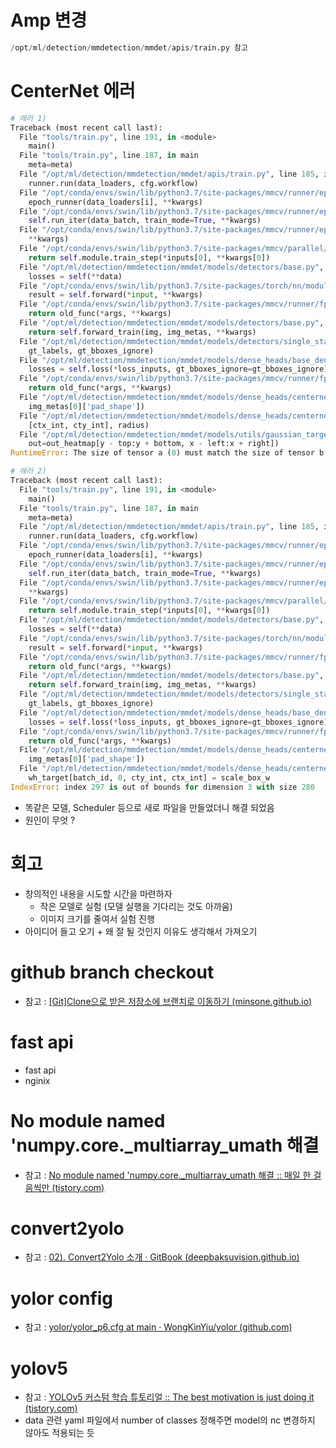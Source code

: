 # Amp 변경

```python
/opt/ml/detection/mmdetection/mmdet/apis/train.py 참고 
```

# CenterNet 에러

```python
# 에러 1)
Traceback (most recent call last):
  File "tools/train.py", line 191, in <module>
    main()
  File "tools/train.py", line 187, in main
    meta=meta)
  File "/opt/ml/detection/mmdetection/mmdet/apis/train.py", line 185, in train_detector
    runner.run(data_loaders, cfg.workflow)
  File "/opt/conda/envs/swin/lib/python3.7/site-packages/mmcv/runner/epoch_based_runner.py", line 127, in run
    epoch_runner(data_loaders[i], **kwargs)
  File "/opt/conda/envs/swin/lib/python3.7/site-packages/mmcv/runner/epoch_based_runner.py", line 50, in train
    self.run_iter(data_batch, train_mode=True, **kwargs)
  File "/opt/conda/envs/swin/lib/python3.7/site-packages/mmcv/runner/epoch_based_runner.py", line 30, in run_iter
    **kwargs)
  File "/opt/conda/envs/swin/lib/python3.7/site-packages/mmcv/parallel/data_parallel.py", line 75, in train_step
    return self.module.train_step(*inputs[0], **kwargs[0])
  File "/opt/ml/detection/mmdetection/mmdet/models/detectors/base.py", line 248, in train_step
    losses = self(**data)
  File "/opt/conda/envs/swin/lib/python3.7/site-packages/torch/nn/modules/module.py", line 727, in _call_impl
    result = self.forward(*input, **kwargs)
  File "/opt/conda/envs/swin/lib/python3.7/site-packages/mmcv/runner/fp16_utils.py", line 98, in new_func
    return old_func(*args, **kwargs)
  File "/opt/ml/detection/mmdetection/mmdet/models/detectors/base.py", line 172, in forward
    return self.forward_train(img, img_metas, **kwargs)
  File "/opt/ml/detection/mmdetection/mmdet/models/detectors/single_stage.py", line 84, in forward_train
    gt_labels, gt_bboxes_ignore)
  File "/opt/ml/detection/mmdetection/mmdet/models/dense_heads/base_dense_head.py", line 335, in forward_train
    losses = self.loss(*loss_inputs, gt_bboxes_ignore=gt_bboxes_ignore)
  File "/opt/conda/envs/swin/lib/python3.7/site-packages/mmcv/runner/fp16_utils.py", line 186, in new_func
    return old_func(*args, **kwargs)
  File "/opt/ml/detection/mmdetection/mmdet/models/dense_heads/centernet_head.py", line 155, in loss
    img_metas[0]['pad_shape'])
  File "/opt/ml/detection/mmdetection/mmdet/models/dense_heads/centernet_head.py", line 233, in get_targets
    [ctx_int, cty_int], radius)
  File "/opt/ml/detection/mmdetection/mmdet/models/utils/gaussian_target.py", line 64, in gen_gaussian_target
    out=out_heatmap[y - top:y + bottom, x - left:x + right])
RuntimeError: The size of tensor a (0) must match the size of tensor b (60) at non-singleton dimension 0
```

```python
# 에러 2)
Traceback (most recent call last):
  File "tools/train.py", line 191, in <module>
    main()
  File "tools/train.py", line 187, in main
    meta=meta)
  File "/opt/ml/detection/mmdetection/mmdet/apis/train.py", line 185, in train_detector
    runner.run(data_loaders, cfg.workflow)
  File "/opt/conda/envs/swin/lib/python3.7/site-packages/mmcv/runner/epoch_based_runner.py", line 127, in run
    epoch_runner(data_loaders[i], **kwargs)
  File "/opt/conda/envs/swin/lib/python3.7/site-packages/mmcv/runner/epoch_based_runner.py", line 50, in train
    self.run_iter(data_batch, train_mode=True, **kwargs)
  File "/opt/conda/envs/swin/lib/python3.7/site-packages/mmcv/runner/epoch_based_runner.py", line 30, in run_iter
    **kwargs)
  File "/opt/conda/envs/swin/lib/python3.7/site-packages/mmcv/parallel/data_parallel.py", line 75, in train_step
    return self.module.train_step(*inputs[0], **kwargs[0])
  File "/opt/ml/detection/mmdetection/mmdet/models/detectors/base.py", line 248, in train_step
    losses = self(**data)
  File "/opt/conda/envs/swin/lib/python3.7/site-packages/torch/nn/modules/module.py", line 727, in _call_impl
    result = self.forward(*input, **kwargs)
  File "/opt/conda/envs/swin/lib/python3.7/site-packages/mmcv/runner/fp16_utils.py", line 98, in new_func
    return old_func(*args, **kwargs)
  File "/opt/ml/detection/mmdetection/mmdet/models/detectors/base.py", line 172, in forward
    return self.forward_train(img, img_metas, **kwargs)
  File "/opt/ml/detection/mmdetection/mmdet/models/detectors/single_stage.py", line 84, in forward_train
    gt_labels, gt_bboxes_ignore)
  File "/opt/ml/detection/mmdetection/mmdet/models/dense_heads/base_dense_head.py", line 335, in forward_train
    losses = self.loss(*loss_inputs, gt_bboxes_ignore=gt_bboxes_ignore)
  File "/opt/conda/envs/swin/lib/python3.7/site-packages/mmcv/runner/fp16_utils.py", line 186, in new_func
    return old_func(*args, **kwargs)
  File "/opt/ml/detection/mmdetection/mmdet/models/dense_heads/centernet_head.py", line 155, in loss
    img_metas[0]['pad_shape'])
  File "/opt/ml/detection/mmdetection/mmdet/models/dense_heads/centernet_head.py", line 235, in get_targets
    wh_target[batch_id, 0, cty_int, ctx_int] = scale_box_w
IndexError: index 297 is out of bounds for dimension 3 with size 280
```

- 똑같은 모델, Scheduler 등으로 새로 파일을 만들었더니 해결 되었음
- 원인이 무엇 ?

# 회고

- 창의적인 내용을 시도할 시간을 마련하자
    - 작은 모델로 실험 (모델 실행을 기다리는 것도 아까움)
    - 이미지 크기를 줄여서 실험 진행
- 아이디어 들고 오기 + 왜 잘 될 것인지 이유도 생각해서 가져오기

# github branch checkout

- 참고 : [[Git]Clone으로 받은 저장소에 브랜치로 이동하기 (minsone.github.io)](http://minsone.github.io/git/how-do-i-clone-all-remote-branch)

# fast api

- fast api
- nginix

# No module named 'numpy.core._multiarray_umath 해결

- 참고 : [No module named 'numpy.core._multiarray_umath 해결 :: 매일 한 걸음씩만 (tistory.com)](https://ksw151515.tistory.com/30)

# convert2yolo

- 참고 : [02). Convert2Yolo 소개 · GitBook (deepbaksuvision.github.io)](https://deepbaksuvision.github.io/Modu_ObjectDetection/posts/02_02_Convert2Yolo.html)

# yolor config

- 참고 : [yolor/yolor_p6.cfg at main · WongKinYiu/yolor (github.com)](https://github.com/WongKinYiu/yolor/blob/main/cfg/yolor_p6.cfg)

# yolov5

- 참고 : [YOLOv5 커스텀 학습 튜토리얼 :: The best motivation is just doing it (tistory.com)](https://woochan-autobiography.tistory.com/787)
- data 관련 yaml 파일에서 number of classes 정해주면 model의 nc 변경하지 않아도 적용되는 듯
